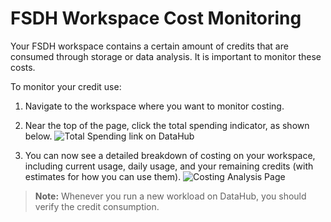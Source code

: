 # FSDH Workspace Cost Monitoring

Your FSDH workspace contains a certain amount of credits that are consumed through storage or data analysis. It is important to monitor these costs.

To monitor your credit use:

1. Navigate to the workspace where you want to monitor costing.

1. Near the top of the page, click the total spending indicator, as shown below.
    ![Total Spending link on DataHub](/api/docs/UserGuide/Workspace/img/access_costing.png)

1. You can now see a detailed breakdown of costing on your workspace, including current usage, daily usage, and your remaining credits (with estimates for how you can use them).
    ![Costing Analysis Page](/api/docs/UserGuide/Workspace/img/costing_page.png)

> **Note:** Whenever you run a new workload on DataHub, you should verify the credit consumption.